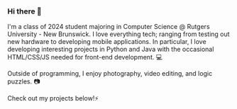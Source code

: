 ### Hi there 👋

I'm a class of 2024 student majoring in Computer Science @ Rutgers University - New Brunswick. I love everything tech; ranging from testing out new hardware to developing mobile applications. In particular, I love developing interesting projects in Python and Java with the occasional HTML/CSS/JS needed for front-end development. 💻

Outside of programming, I enjoy photography, video editing, and logic puzzles. 📷

Check out my projects below!⚡

<!--
**MugPand/MugPand** is a ✨ _special_ ✨ repository because its `README.md` (this file) appears on your GitHub profile.

Here are some ideas to get you started:

- 🔭 I’m currently working on ...
- 🌱 I’m currently learning ...
- 👯 I’m looking to collaborate on ...
- 🤔 I’m looking for help with ...
- 💬 Ask me about ...
- 📫 How to reach me: ...
- 😄 Pronouns: ...
- ⚡ Fun fact: ...
-->

